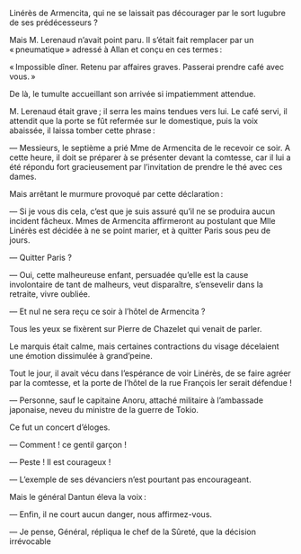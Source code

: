 Linérès de Armencita, qui ne se laissait pas décourager par le sort lugubre de
ses prédécesseurs ?

Mais M. Lerenaud n’avait point paru. Il s’était fait remplacer par un
« pneumatique » adressé à Allan et conçu en ces termes :

« Impossible dîner. Retenu par affaires graves. Passerai prendre café avec vous. »

De là, le tumulte accueillant son arrivée si impatiemment attendue.

M. Lerenaud était grave ; il serra les mains tendues vers lui. Le café
servi, il attendit que la porte se fût refermée sur le domestique, puis la
voix abaissée, il laissa tomber cette phrase :

— Messieurs, le septième a prié Mme de Armencita de le recevoir ce soir.
A cette heure, il doit se préparer à se présenter devant la comtesse, car il
lui a été répondu fort gracieusement par l’invitation de prendre le thé
avec ces dames.

Mais arrêtant le murmure provoqué par cette déclaration :

— Si je vous dis cela, c’est que je suis assuré qu’il ne se produira aucun
incident fâcheux. Mmes de Armencita affirmeront au postulant que Mlle Linérès
est décidée à ne se point marier, et à quitter Paris sous peu de jours.

— Quitter Paris ?

— Oui, cette malheureuse enfant, persuadée qu’elle est la cause involontaire de tant de malheurs, veut disparaître, s’ensevelir dans la retraite, vivre oubliée.

— Et nul ne sera reçu ce soir à l’hôtel de Armencita ?
 
Tous les yeux se fixèrent sur Pierre de Chazelet qui venait de parler.

Le marquis était calme, mais certaines contractions du visage décelaient une émotion dissimulée à grand’peine.

Tout le jour, il avait vécu dans l’espérance de voir Linérès, de se faire
agréer par la comtesse, et la porte de l’hôtel de la rue François Ier serait
défendue !

— Personne, sauf le capitaine Anoru, attaché militaire à l’ambassade japonaise, neveu du ministre de la guerre de Tokio.

Ce fut un concert d’éloges.

— Comment ! ce gentil garçon !

— Peste ! Il est courageux !

— L’exemple de ses dévanciers n’est pourtant pas encourageant.

Mais le général Dantun éleva la voix :

— Enfin, il ne court aucun danger, nous affirmez-vous. 

— Je pense, Général, répliqua le chef de la Sûreté, que la décision irrévocable
